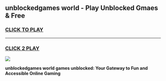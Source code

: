 
## unblockedgames world - Play Unblocked Gmaes & Free
<h3>
<a href="https://news.freeplayer.one?title=unblockedgames_world&ref=23F">CLICK TO PLAY</a></h3>
<hr>

<h3>
<a href="https://news.freeplayer.one?title=unblockedgames_world&ref=23F">CLICK 2 PLAY</a>
  
</h3>

<a href="https://news.freeplayer.one?title=unblockedgames_world&ref=23F/"><img src="https://clearcache.store/games.png"></a>


**unblockedgames world games unblocked: Your Gateway to Fun and Accessible Online Gaming**
